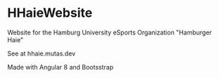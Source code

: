 # HHaieWebsite
Website for the Hamburg University eSports Organization "Hamburger Haie"

See at hhaie.mutas.dev

Made with Angular 8 and Bootsstrap
